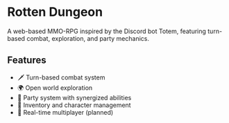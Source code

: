 # Rotten Dungeon

A web-based MMO-RPG inspired by the Discord bot Totem, featuring turn-based combat, exploration, and party mechanics.

## Features

- 🗡️ Turn-based combat system
- 🌍 Open world exploration
- 👥 Party system with synergized abilities
- 🎒 Inventory and character management
- 🔄 Real-time multiplayer (planned)

